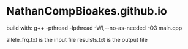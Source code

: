 # NathanCompBioakes.github.io

build with:
g++ -pthread -lpthread -Wl,--no-as-needed -O3 main.cpp

allele_frq.txt is the input file
resulsts.txt is the output file

